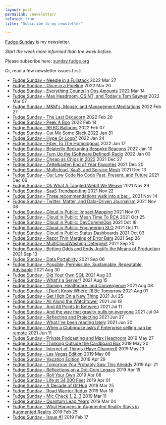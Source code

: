 ```yaml
---
layout: post
permalink: /newsletter/
related: true
title: "Subscribe to my newsletter"

---
```


[Fudge Sunday](https://sunday.fudge.org) is my newsletter. 

_Start the week more informed than the week before._

Please subscribe here: [sunday.fudge.org](https://sunday.fudge.org)

Or, read a few newsletter issues first:

- [Fudge Sunday - Needle in a Fullstack](https://www.getrevue.co/profile/jaycuthrell/issues/fudge-sunday-needle-in-a-fullstack-1094857) 2022 Mar 27
- [Fudge Sunday - Once in a Pipeline](https://www.getrevue.co/profile/jaycuthrell/issues/fudge-sunday-once-in-a-pipeline-1084136) 2022 Mar 20
- [Fudge Sunday - Everything Counts in Ops Amounts](https://www.getrevue.co/profile/jaycuthrell/issues/fudge-sunday-everything-counts-in-ops-amounts-1073115) 2022 Mar 14
- [Fudge Sunday - Max Headroom, OSINT, and Today's Tom Sawyer](https://www.getrevue.co/profile/jaycuthrell/issues/fudge-sunday-max-headroom-osint-and-today-s-tom-sawyer-1061607) 2022 Mar 07
- [Fudge Sunday - M&M's,  Moose, and Management Meditations](https://www.getrevue.co/profile/jaycuthrell/issues/fudge-sunday-m-m-s-moose-and-management-meditations-1049601) 2022 Feb 27
- [Fudge Sunday - The Last Decacorn](https://www.getrevue.co/profile/jaycuthrell/issues/fudge-sunday-the-last-decacorn-1038065) 2022 Feb 20
- [Fudge Sunday - Peek A Boo](https://www.getrevue.co/profile/jaycuthrell/issues/fudge-sunday-peek-a-boo-1026756) 2022 Feb 14
- [Fudge Sunday - 99 6G Balloons](https://www.getrevue.co/profile/jaycuthrell/issues/fudge-sunday-99-6g-balloons-1014217) 2022 Feb 07
- [Fudge Sunday - Cut Me Some Slack](https://www.getrevue.co/profile/jaycuthrell/issues/fudge-sunday-cut-me-some-slack-1003110) 2022 Jan 31
- [Fudge Sunday - Hype Or Loop?](https://www.getrevue.co/profile/jaycuthrell/issues/fudge-sunday-hype-or-loop-990633) 2022 Jan 24
- [Fudge Sunday - Fiber To The Homologous](https://www.getrevue.co/profile/jaycuthrell/issues/fudge-sunday-fiber-to-the-homologous-979171) 2022 Jan 17
- [Fudge Sunday - Belatedly Beckoning Bespoke Beacons](https://www.getrevue.co/profile/jaycuthrell/issues/fudge-sunday-belatedly-beckoning-bespoke-beacons-967743) 2022 Jan 10
- [Fudge Sunday - Turn Up the (Software Defined) Radio](https://www.getrevue.co/profile/jaycuthrell/issues/fudge-sunday-turn-up-the-software-defined-radio-957305) 2022 Jan 03
- [Fudge Sunday - Cheap as Chips in 2022](https://www.getrevue.co/profile/jaycuthrell/issues/fudge-sunday-cheap-as-chips-in-2022-946008) 2021 Dec 27
- [Fudge Sunday - Zettelkasten End of Year Favorites](https://www.getrevue.co/profile/jaycuthrell/issues/fudge-sunday-zettelkasten-end-of-year-favorites-930157) 2021 Dec 20
- [Fudge Sunday - Multicloud, XaaS, and Service Mesh](https://www.getrevue.co/profile/jaycuthrell/issues/fudge-sunday-multicloud-xaas-and-service-mesh-916747) 2021 Dec 13
- [Fudge Sunday - Our Low Code No Code Past, Present, and Future](https://www.getrevue.co/profile/jaycuthrell/issues/fudge-sunday-our-low-code-no-code-past-present-and-future-904238) 2021 Dec 06
- [Fudge Sunday - Oh What A Tangled Web3 We Weave](https://www.getrevue.co/profile/jaycuthrell/issues/fudge-sunday-oh-what-a-tangled-web3-we-weave-892450) 2021 Nov 29
- [Fudge Sunday - SaaS Trendspotting](https://www.getrevue.co/profile/jaycuthrell/issues/fudge-sunday-saas-trendspotting-877717) 2021 Nov 22
- [Fudge Sunday - Three recommendations walk into a bar...](https://www.getrevue.co/profile/jaycuthrell/issues/fudge-sunday-three-recommendations-walk-into-a-bar-847670) 2021 Nov 14
- [Fudge Sunday - Twitter, Matter, and Data-Driven Journalism](https://www.getrevue.co/profile/jaycuthrell/issues/fudge-sunday-twitter-matter-and-data-driven-journalism-836999) 2021 Nov 08
- [Fudge Sunday - Cloud in Public: Impact Mapping](https://www.getrevue.co/profile/jaycuthrell/issues/fudge-sunday-cloud-in-public-impact-mapping-826383) 2021 Nov 01
- [Fudge Sunday - Cloud in Public: Mean Time To RCA](https://www.getrevue.co/profile/jaycuthrell/issues/fudge-sunday-cloud-in-public-mean-time-to-rca-815545) 2021 Oct 25
- [Fudge Sunday - Cloud in Public: DevCommsOps](https://www.getrevue.co/profile/jaycuthrell/issues/fudge-sunday-cloud-in-public-devcommsops-805563) 2021 Oct 18
- [Fudge Sunday - Cloud in Public: Engineering SLO](https://www.getrevue.co/profile/jaycuthrell/issues/fudge-sunday-cloud-in-public-engineering-slo-794553) 2021 Oct 11
- [Fudge Sunday - Cloud in Public: Status Dashboards](https://www.getrevue.co/profile/jaycuthrell/issues/fudge-sunday-cloud-in-public-status-dashboards-783150) 2021 Oct 03
- [Fudge Sunday - Razor Thin Margins of Error Bars](https://www.getrevue.co/profile/jaycuthrell/issues/fudge-sunday-razor-thin-margins-of-error-bars-772573) 2021 Sep 26
- [Fudge Sunday - MultiCloudWashing Detergent](https://www.getrevue.co/profile/jaycuthrell/issues/fudge-sunday-multicloudwashing-detergent-762371) 2021 Sep 20
- [Fudge Sunday - Betting Odds and Ends Justify the Means of Production](https://www.getrevue.co/profile/jaycuthrell/issues/fudge-sunday-betting-odds-and-ends-justify-the-means-of-production-752134) 2021 Sep 13
- [Fudge Sunday - Data Portability](https://www.getrevue.co/profile/jaycuthrell/issues/fudge-sunday-data-portability-742573) 2021 Sep 06
- [Fudge Sunday - Possible, Permissible, Sustainable, Repeatable, Advisable](https://www.getrevue.co/profile/jaycuthrell/issues/fudge-sunday-possible-permissible-sustainable-repeatable-advisable-732793) 2021 Aug 30
- [Fudge Sunday - Dig Your Own SQL](https://www.getrevue.co/profile/jaycuthrell/issues/fudge-sunday-dig-your-own-sql-724435) 2021 Aug 23
- [Fudge Sunday - What's a Server?](https://www.getrevue.co/profile/jaycuthrell/issues/fudge-sunday-what-s-a-server-717468) 2021 Aug 15
- [Fudge Sunday - Gaming, Healthcare, and Convergence](https://www.getrevue.co/profile/jaycuthrell/issues/fudge-sunday-gaming-healthcare-and-convergence-709604) 2021 Aug 08
- [Fudge Sunday - I Don't Know Where I'll Be Tomorrow](https://www.getrevue.co/profile/jaycuthrell/issues/fudge-sunday-i-don-t-know-where-i-ll-be-tomorrow-679416) 2021 Aug 01
- [Fudge Sunday - Get High On a New Thing](https://www.getrevue.co/profile/jaycuthrell/issues/fudge-sunday-get-high-on-a-new-thing-679408) 2021 Jul 25
- [Fudge Sunday - All Along the Watchtower](https://www.getrevue.co/profile/jaycuthrell/issues/fudge-sunday-all-along-the-watchtower-679407) 2021 Jul 18
- [Fudge Sunday - And All Points In Between](https://www.getrevue.co/profile/jaycuthrell/issues/fudge-sunday-and-all-points-in-between-679406) 2021 Jul 11
- [Fudge Sunday - And the way that gravity pulls on everyone](https://www.getrevue.co/profile/jaycuthrell/issues/fudge-sunday-and-the-way-that-gravity-pulls-on-everyone-673047) 2021 Jul 04
- [Fudge Sunday - Reflecting and Projecting](https://www.getrevue.co/profile/jaycuthrell/issues/fudge-sunday-reflecting-and-projecting-664131) 2021 Jun 27
- [Fudge Sunday - What I've been reading lately](https://www.getrevue.co/profile/jaycuthrell/issues/fudge-sunday-what-i-ve-been-reading-lately-653166) 2021 Jun 20
- [Fudge Sunday - When a Clubhouse asks if Enterprise selling can be remote](https://www.getrevue.co/profile/jaycuthrell/issues/fudge-sunday-when-a-clubhouse-asks-if-enterprise-selling-can-be-remote-182287) 2021 Jun 11
- [Fudge Sunday - Private Podcasting and Max Headroom](https://www.getrevue.co/profile/jaycuthrell/issues/fudge-sunday-private-podcasting-and-max-headroom-179902) 2019 May 27
- [Fudge Sunday - Thinking Outside the Cardboard Box](https://www.getrevue.co/profile/jaycuthrell/issues/fudge-sunday-thinking-outside-the-cardboard-box-178680) 2019 May 20
- [Fudge Sunday - Internet of Things (Have Changed)](https://www.getrevue.co/profile/jaycuthrell/issues/fudge-sunday-internet-of-things-have-changed-177190) 2019 May 13
- [Fudge Sunday - Las Vegas Edition](https://www.getrevue.co/profile/jaycuthrell/issues/fudge-sunday-las-vegas-edition-175795) 2019 May 06
- [Fudge Sunday - Vacation Edition](https://www.getrevue.co/profile/jaycuthrell/issues/fudge-sunday-vacation-edition-174385) 2019 Apr 29
- [Fudge Sunday - Tomorrow You Probably Saw This Already](https://www.getrevue.co/profile/jaycuthrell/issues/fudge-sunday-tomorrow-you-probably-saw-this-already-173252) 2019 Apr 21
- [Fudge Sunday - Reflections on a Dot-Com Legacy](https://www.getrevue.co/profile/jaycuthrell/issues/fudge-sunday-reflections-on-a-dot-com-legacy-171926) 2019 Apr 15
- [Fudge Sunday - Roll Your Own](https://www.getrevue.co/profile/jaycuthrell/issues/fudge-sunday-roll-your-own-170346) 2019 Apr 08
- [Fudge Sunday - Life at 34,000 Feet](https://www.getrevue.co/profile/jaycuthrell/issues/fudge-sunday-life-at-34-000-feet-168800) 2019 Apr 01
- [Fudge Sunday - A Decade of GitHub](https://www.getrevue.co/profile/jaycuthrell/issues/fudge-sunday-a-decade-of-github-167088) 2019 Mar 25
- [Fudge Sunday - Road Warrior Redux](https://www.getrevue.co/profile/jaycuthrell/issues/fudge-sunday-road-warrior-redux-165427) 2019 Mar 18
- [Fudge Sunday - Mic Check 1, 2, 3](https://www.getrevue.co/profile/jaycuthrell/issues/fudge-sunday-mic-check-1-2-3-163812) 2019 Mar 11
- [Fudge Sunday - Quantum Leap Years](https://www.getrevue.co/profile/jaycuthrell/issues/fudge-sunday-quantum-leap-years-162530) 2019 Mar 04
- [Fudge Sunday -  What Happens in Augmented Reality Stays in Augmented Reality](https://www.getrevue.co/profile/jaycuthrell/issues/fudge-sunday-what-happens-in-augmented-reality-stays-in-augmented-reality-161204) 2019 Feb 25
- [Fudge Sunday - Issue #1](https://www.getrevue.co/profile/jaycuthrell/issues/fudge-sunday-issue-1-161193) 2019 Feb 17
